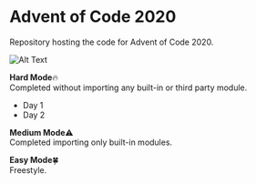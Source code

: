 # Advent of Code 2020

Repository hosting the code for Advent of Code 2020.  
  
![Alt Text](https://media4.giphy.com/media/UTFiHeDL8cOSA/giphy.gif)
  
**Hard Mode**:fire:   
Completed without importing any built-in or third party module.  

* Day 1
* Day 2
  
**Medium Mode**:warning:  
Completed importing only built-in modules.  
  
**Easy Mode**:four_leaf_clover:   
Freestyle.  
